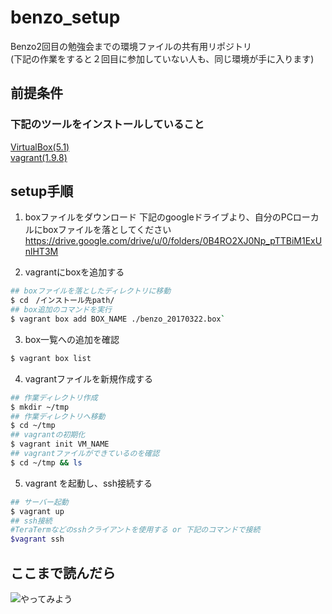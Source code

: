 # benzo_setup
Benzo2回目の勉強会までの環境ファイルの共有用リポジトリ  
(下記の作業をすると２回目に参加していない人も、同じ環境が手に入ります)

## 前提条件
### 下記のツールをインストールしていること
[VirtualBox(5.1)](https://www.virtualbox.org/)   
[vagrant(1.9.8)](https://www.vagrantup.com/)

## setup手順
1. boxファイルをダウンロード
下記のgoogleドライブより、自分のPCローカルにboxファイルを落としてください
https://drive.google.com/drive/u/0/folders/0B4RO2XJ0Np_pTTBiM1ExUnlHT3M

2. vagrantにboxを追加する
  ```bash
  ## boxファイルを落としたディレクトリに移動
  $ cd　/インストール先path/ 
  ## box追加のコマンドを実行
  $ vagrant box add BOX_NAME ./benzo_20170322.box`
  ```
3. box一覧への追加を確認  
  ```bash
  $ vagrant box list
  ```
4. vagrantファイルを新規作成する
  ```bash
  ## 作業ディレクトリ作成
  $ mkdir ~/tmp
  ## 作業ディレクトリへ移動
  $ cd ~/tmp
  ## vagrantの初期化
  $ vagrant init VM_NAME
  ## vagrantファイルができているのを確認
  $ cd ~/tmp && ls
  ```
5. vagrant を起動し、ssh接続する
  ```sh
  ## サーバー起動
  $ vagrant up　　
  ## ssh接続
  #TeraTermなどのsshクライアントを使用する or 下記のコマンドで接続
  $vagrant ssh
  ```

## ここまで読んだら
![やってみよう](http://i2.wp.com/yakyuyakyu.link/wp/wp-content/uploads/2017/01/yjimage-1-10.jpg?fit=300%2C168)
